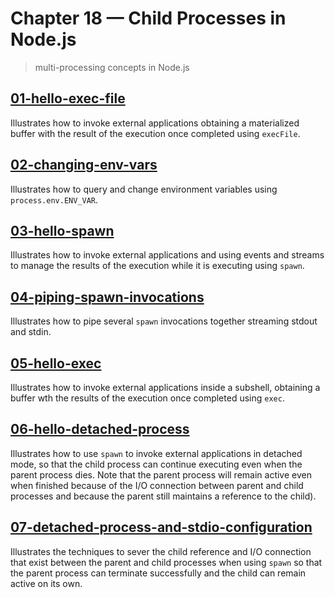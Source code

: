 # Chapter 18 &mdash; Child Processes in Node.js
> multi-processing concepts in Node.js

## [01-hello-exec-file](./01-hello-exec-file/)
Illustrates how to invoke external applications obtaining a materialized buffer with the result of the execution once completed using `execFile`.

## [02-changing-env-vars](./02-changing-env-vars/)
Illustrates how to query and change environment variables using `process.env.ENV_VAR`.

## [03-hello-spawn](./03-hello-spawn/)
Illustrates how to invoke external applications and using events and streams to manage the results of the execution while it is executing using `spawn`.

## [04-piping-spawn-invocations](./04-piping-spawn-invocations/)
Illustrates how to pipe several `spawn` invocations together streaming stdout and stdin.

## [05-hello-exec](./05-hello-exec/)
Illustrates how to invoke external applications inside a subshell, obtaining a buffer wth the results of the execution once completed using `exec`.

## [06-hello-detached-process](./06-hello-detached-process/)
Illustrates how to use `spawn` to invoke external applications in detached mode, so that the child process can continue executing even when the parent process dies. Note that the parent process will remain active even when finished because of the I/O connection between parent and child processes and because the parent still maintains a reference to the child).

## [07-detached-process-and-stdio-configuration](./07-detached-process-and-stdio-configuration/)
Illustrates the techniques to sever the child reference and I/O connection that exist between the parent and child processes when using `spawn` so that the parent process can terminate successfully and the child can remain active on its own.
 
